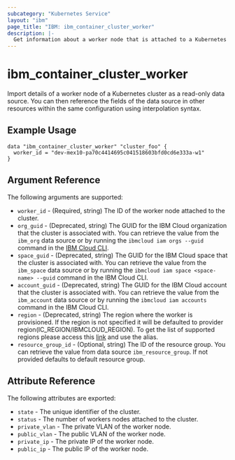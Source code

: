 ```yaml
---
subcategory: "Kubernetes Service"
layout: "ibm"
page_title: "IBM: ibm_container_cluster_worker"
description: |-
  Get information about a worker node that is attached to a Kubernetes cluster on IBM Cloud.
---
```


# ibm\_container_cluster_worker


Import details of a worker node of a Kubernetes cluster as a read-only data source. You can then reference the fields of the data source in other resources within the same configuration using interpolation syntax.


## Example Usage

```hcl
data "ibm_container_cluster_worker" "cluster_foo" {
  worker_id = "dev-mex10-pa70c4414695c041518603bfd0cd6e333a-w1"
}
```

## Argument Reference

The following arguments are supported:

* `worker_id` - (Required, string) The ID of the worker node attached to the cluster.
* `org_guid` - (Deprecated, string) The GUID for the IBM Cloud organization that the cluster is associated with. You can retrieve the value from the `ibm_org` data source or by running the `ibmcloud iam orgs --guid` command in the [IBM Cloud CLI](https://cloud.ibm.com/docs/cli?topic=cloud-cli-getting-started).
* `space_guid` - (Deprecated, string) The GUID for the IBM Cloud space that the cluster is associated with. You can retrieve the value from the `ibm_space` data source or by running the `ibmcloud iam space <space-name> --guid` command in the IBM Cloud CLI.
* `account_guid` - (Deprecated, string) The GUID for the IBM Cloud account that the cluster is associated with. You can retrieve the value from the `ibm_account` data source or by running the `ibmcloud iam accounts` command in the IBM Cloud CLI.
* `region` - (Deprecated, string) The region where the worker is provisioned. If the region is not specified it will be defaulted to provider region(IC_REGION/IBMCLOUD_REGION). To get the list of supported regions please access this [link](https://containers.bluemix.net/v1/regions) and use the alias.
* `resource_group_id` - (Optional, string) The ID of the resource group.  You can retrieve the value from data source `ibm_resource_group`. If not provided defaults to default resource group.

## Attribute Reference

The following attributes are exported:

* `state` - The unique identifier of the cluster.
* `status` - The number of workers nodes attached to the cluster.
* `private_vlan` - The private VLAN of the worker node.
* `public_vlan` -  The public VLAN of the worker node.
* `private_ip` - The private IP of the worker node.
* `public_ip` -  The public IP of the worker node.
